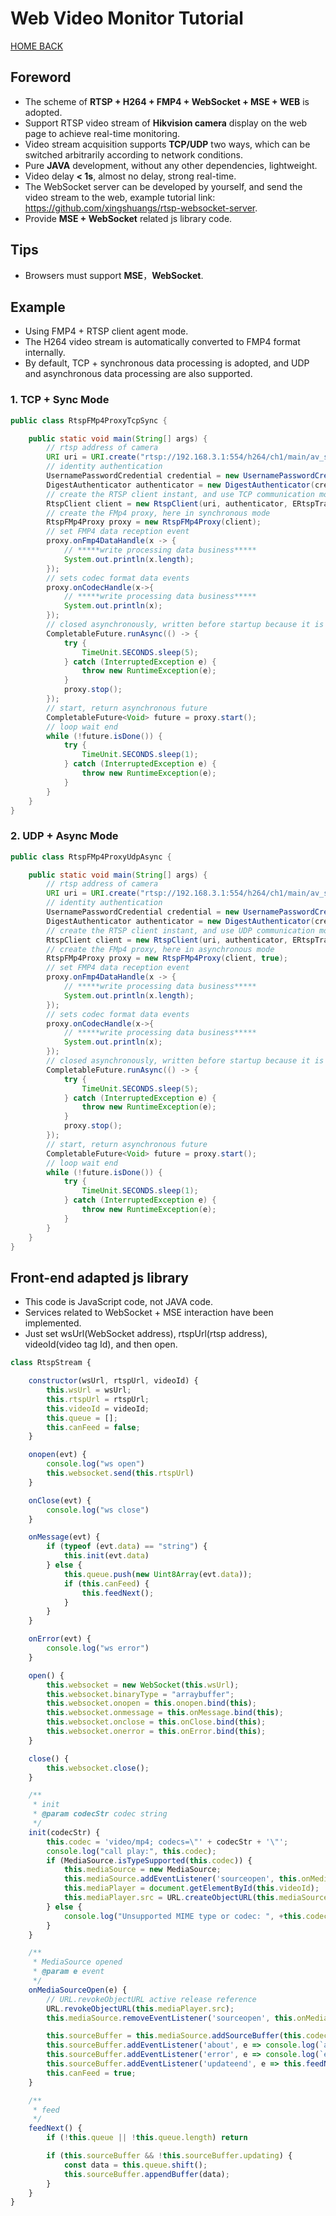 # Web Video Monitor Tutorial

[HOME BACK](../README.md)

## Foreword

- The scheme of **RTSP + H264 + FMP4 + WebSocket + MSE + WEB** is adopted.
- Support RTSP video stream of **Hikvision camera** display on the web page to achieve real-time monitoring.
- Video stream acquisition supports **TCP/UDP** two ways, which can be switched arbitrarily according to network conditions.
- Pure **JAVA** development, without any other dependencies, lightweight.
- Video delay **< 1s**, almost no delay, strong real-time.
- The WebSocket server can be developed by yourself, and send the video stream to the web, example tutorial link: https://github.com/xingshuangs/rtsp-websocket-server.
- Provide **MSE + WebSocket** related js library code.

## Tips

- Browsers must support **MSE**，**WebSocket**.

## Example

- Using FMP4 + RTSP client agent mode.
- The H264 video stream is automatically converted to FMP4 format internally.
- By default, TCP + synchronous data processing is adopted, and UDP and asynchronous data processing are also supported.

### 1. TCP + Sync Mode

```java
public class RtspFMp4ProxyTcpSync {

    public static void main(String[] args) {
        // rtsp address of camera
        URI uri = URI.create("rtsp://192.168.3.1:554/h264/ch1/main/av_stream");
        // identity authentication
        UsernamePasswordCredential credential = new UsernamePasswordCredential("admin", "123456");
        DigestAuthenticator authenticator = new DigestAuthenticator(credential);
        // create the RTSP client instant, and use TCP communication mode here
        RtspClient client = new RtspClient(uri, authenticator, ERtspTransportProtocol.TCP);
        // create the FMp4 proxy, here in synchronous mode
        RtspFMp4Proxy proxy = new RtspFMp4Proxy(client);
        // set FMP4 data reception event
        proxy.onFmp4DataHandle(x -> {
            // *****write processing data business*****
            System.out.println(x.length);
        });
        // sets codec format data events
        proxy.onCodecHandle(x->{
            // *****write processing data business*****
            System.out.println(x);
        });
        // closed asynchronously, written before startup because it is a test example
        CompletableFuture.runAsync(() -> {
            try {
                TimeUnit.SECONDS.sleep(5);
            } catch (InterruptedException e) {
                throw new RuntimeException(e);
            }
            proxy.stop();
        });
        // start, return asynchronous future
        CompletableFuture<Void> future = proxy.start();
        // loop wait end
        while (!future.isDone()) {
            try {
                TimeUnit.SECONDS.sleep(1);
            } catch (InterruptedException e) {
                throw new RuntimeException(e);
            }
        }
    }
}
```

### 2. UDP + Async Mode

```java
public class RtspFMp4ProxyUdpAsync {

    public static void main(String[] args) {
        // rtsp address of camera
        URI uri = URI.create("rtsp://192.168.3.1:554/h264/ch1/main/av_stream");
        // identity authentication
        UsernamePasswordCredential credential = new UsernamePasswordCredential("admin", "123456");
        DigestAuthenticator authenticator = new DigestAuthenticator(credential);
        // create the RTSP client instant, and use UDP communication mode here
        RtspClient client = new RtspClient(uri, authenticator, ERtspTransportProtocol.UDP);
        // create the FMp4 proxy, here in asynchronous mode
        RtspFMp4Proxy proxy = new RtspFMp4Proxy(client, true);
        // set FMP4 data reception event
        proxy.onFmp4DataHandle(x -> {
            // *****write processing data business*****
            System.out.println(x.length);
        });
        // sets codec format data events
        proxy.onCodecHandle(x->{
            // *****write processing data business*****
            System.out.println(x);
        });
        // closed asynchronously, written before startup because it is a test example
        CompletableFuture.runAsync(() -> {
            try {
                TimeUnit.SECONDS.sleep(5);
            } catch (InterruptedException e) {
                throw new RuntimeException(e);
            }
            proxy.stop();
        });
        // start, return asynchronous future
        CompletableFuture<Void> future = proxy.start();
        // loop wait end
        while (!future.isDone()) {
            try {
                TimeUnit.SECONDS.sleep(1);
            } catch (InterruptedException e) {
                throw new RuntimeException(e);
            }
        }
    }
}
```

## Front-end adapted js library

- This code is JavaScript code, not JAVA code.
- Services related to WebSocket + MSE interaction have been implemented.
- Just set wsUrl(WebSocket address), rtspUrl(rtsp address), videoId(video tag Id), and then open.

```javascript
class RtspStream {

    constructor(wsUrl, rtspUrl, videoId) {
        this.wsUrl = wsUrl;
        this.rtspUrl = rtspUrl;
        this.videoId = videoId;
        this.queue = [];
        this.canFeed = false;
    }

    onopen(evt) {
        console.log("ws open")
        this.websocket.send(this.rtspUrl)
    }

    onClose(evt) {
        console.log("ws close")
    }

    onMessage(evt) {
        if (typeof (evt.data) == "string") {
            this.init(evt.data)
        } else {
            this.queue.push(new Uint8Array(evt.data));
            if (this.canFeed) {
                this.feedNext();
            }
        }
    }

    onError(evt) {
        console.log("ws error")
    }

    open() {
        this.websocket = new WebSocket(this.wsUrl);
        this.websocket.binaryType = "arraybuffer";
        this.websocket.onopen = this.onopen.bind(this);
        this.websocket.onmessage = this.onMessage.bind(this);
        this.websocket.onclose = this.onClose.bind(this);
        this.websocket.onerror = this.onError.bind(this);
    }

    close() {
        this.websocket.close();
    }

    /**
     * init
     * @param codecStr codec string
     */
    init(codecStr) {
        this.codec = 'video/mp4; codecs=\"' + codecStr + '\"';
        console.log("call play:", this.codec);
        if (MediaSource.isTypeSupported(this.codec)) {
            this.mediaSource = new MediaSource;
            this.mediaSource.addEventListener('sourceopen', this.onMediaSourceOpen.bind(this));
            this.mediaPlayer = document.getElementById(this.videoId);
            this.mediaPlayer.src = URL.createObjectURL(this.mediaSource);
        } else {
            console.log("Unsupported MIME type or codec: ", +this.codec);
        }
    }

    /**
     * MediaSource opened
     * @param e event
     */
    onMediaSourceOpen(e) {
        // URL.revokeObjectURL active release reference
        URL.revokeObjectURL(this.mediaPlayer.src);
        this.mediaSource.removeEventListener('sourceopen', this.onMediaSourceOpen.bind(this));

        this.sourceBuffer = this.mediaSource.addSourceBuffer(this.codec);
        this.sourceBuffer.addEventListener('about', e => console.log(`about `, e));
        this.sourceBuffer.addEventListener('error', e => console.log(`error `, e));
        this.sourceBuffer.addEventListener('updateend', e => this.feedNext());
        this.canFeed = true;
    }

    /**
     * feed
     */
    feedNext() {
        if (!this.queue || !this.queue.length) return

        if (this.sourceBuffer && !this.sourceBuffer.updating) {
            const data = this.queue.shift();
            this.sourceBuffer.appendBuffer(data);
        }
    }
}
```